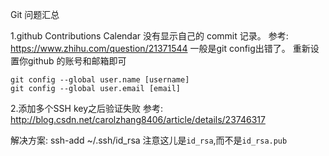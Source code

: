Git 问题汇总

1.github Contributions Calendar 没有显示自己的 commit 记录。
参考: <https://www.zhihu.com/question/21371544>
一般是git config出错了。
重新设置你github 的账号和邮箱即可

	git config --global user.name [username]
	git config --global user.email [email]

2.添加多个SSH key之后验证失败 
参考: <http://blog.csdn.net/carolzhang8406/article/details/23746317>

解决方案:
ssh-add ~/.ssh/id_rsa
注意这儿是`id_rsa`,而不是`id_rsa.pub`

